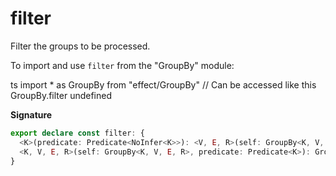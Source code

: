 # filter

Filter the groups to be processed.

To import and use `filter` from the "GroupBy" module:

ts
import \* as GroupBy from "effect/GroupBy"
// Can be accessed like this
GroupBy.filter
undefined

**Signature**

```ts
export declare const filter: {
  <K>(predicate: Predicate<NoInfer<K>>): <V, E, R>(self: GroupBy<K, V, E, R>) => GroupBy<K, V, E, R>
  <K, V, E, R>(self: GroupBy<K, V, E, R>, predicate: Predicate<K>): GroupBy<K, V, E, R>
}
```
